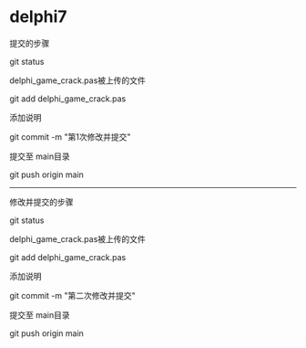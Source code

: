 # delphi7


 提交的步骤<br>

git status<br>

delphi_game_crack.pas被上传的文件<br>

git add delphi_game_crack.pas <br>

添加说明<br>

git commit -m "第1次修改并提交"<br>

提交至 main目录<br>

git push origin main<br>

---------------------------------------------------

修改并提交的步骤<br>

git status<br>

delphi_game_crack.pas被上传的文件<br>

git add delphi_game_crack.pas <br>

添加说明<br>

git commit -m "第二次修改并提交"<br>

提交至 main目录<br>

git push origin main<br>

